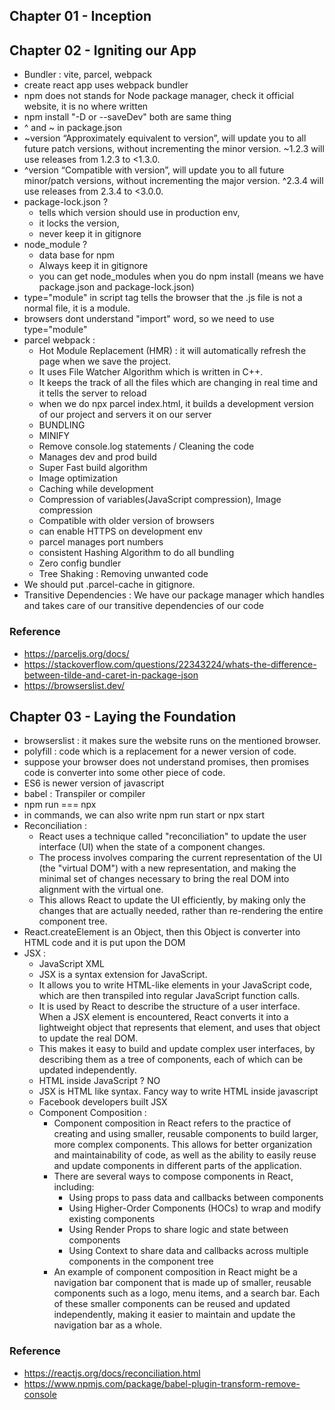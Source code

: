 ## Chapter 01 - Inception

## Chapter 02 - Igniting our App
- Bundler : vite, parcel, webpack
- create react app uses webpack bundler
- npm does not stands for Node package manager, check it official website, it is no where written
- npm install "-D or --saveDev" both are same thing
- ^ and ~ in package.json
- ~version “Approximately equivalent to version”, will update you to all future patch versions, without incrementing the minor version. ~1.2.3 will use releases from 1.2.3 to <1.3.0.
- ^version “Compatible with version”, will update you to all future minor/patch versions, without incrementing the major version. ^2.3.4 will use releases from 2.3.4 to <3.0.0.
- package-lock.json ? 
    - tells which version should use in production env,
    - it locks the version,
    - never keep it in gitignore
- node_module ?
    - data base for npm
    - Always keep it in gitignore
    - you can get node_modules when you do npm install (means we have package.json and package-lock.json)
- type="module" in script tag tells the browser that the .js file is not a normal file, it is a module.
- browsers dont understand "import" word, so we need to use type="module"
- parcel webpack :
    - Hot Module Replacement (HMR) : it will automatically refresh the page when we save the project.
    - It uses File Watcher Algorithm which is written in C++.
    - It keeps the track of all the files which are changing in real time and it tells the server to reload
    - when we do npx parcel index.html, it builds a development version of our project and servers it on our server
    - BUNDLING
    - MINIFY
    - Remove console.log statements / Cleaning the code
    - Manages dev and prod build
    - Super Fast build algorithm
    - Image optimization
    - Caching while development
    - Compression of variables(JavaScript compression), Image compression
    - Compatible with older version of browsers
    - can enable HTTPS on development env
    - parcel manages port numbers
    - consistent Hashing Algorithm to do all bundling
    - Zero config bundler
    - Tree Shaking : Removing unwanted code
- We should put .parcel-cache in gitignore.
- Transitive Dependencies : We have our package manager which handles and takes care of our transitive dependencies of our code 



### Reference
- https://parceljs.org/docs/
- https://stackoverflow.com/questions/22343224/whats-the-difference-between-tilde-and-caret-in-package-json
- https://browserslist.dev/

## Chapter 03 - Laying the Foundation
- browserslist : it makes sure the website runs on the mentioned browser.
- polyfill : code which is a replacement for a newer version of code.
- suppose your browser does not understand promises, then promises code is converter into some other piece of code.
- ES6 is newer version of javascript
- babel : Transpiler or compiler
- npm run === npx
- in commands, we can also write npm run start or npx start
- Reconciliation : 
    - React uses a technique called "reconciliation" to update the user interface (UI) when the state of a component changes. 
    - The process involves comparing the current representation of the UI (the "virtual DOM") with a new representation, and making the minimal set of changes necessary to bring the real DOM into alignment with the virtual one. 
    - This allows React to update the UI efficiently, by making only the changes that are actually needed, rather than re-rendering the entire component tree.
- React.createElement is an Object, then this Object is converter into HTML code and it is put upon the DOM
- JSX : 
    - JavaScript XML
    - JSX is a syntax extension for JavaScript. 
    - It allows you to write HTML-like elements in your JavaScript code, which are then transpiled into regular JavaScript function calls. 
    - It is used by React to describe the structure of a user interface. When a JSX element is encountered, React converts it into a lightweight object that represents that element, and uses that object to update the real DOM. 
    - This makes it easy to build and update complex user interfaces, by describing them as a tree of components, each of which can be updated independently.
    - HTML inside JavaScript ? NO
    - JSX is HTML like syntax. Fancy way to write HTML inside javascript
    - Facebook developers built JSX
    - Component Composition :
        - Component composition in React refers to the practice of creating and using smaller, reusable components to build larger, more complex components. This allows for better organization and maintainability of code, as well as the ability to easily reuse and update components in different parts of the application.
        - There are several ways to compose components in React, including:
            - Using props to pass data and callbacks between components
            - Using Higher-Order Components (HOCs) to wrap and modify existing components
            - Using Render Props to share logic and state between components
            - Using Context to share data and callbacks across multiple components in the component tree
        - An example of component composition in React might be a navigation bar component that is made up of smaller, reusable components such as a logo, menu items, and a search bar. Each of these smaller components can be reused and updated independently, making it easier to maintain and update the navigation bar as a whole.
        
### Reference
- https://reactjs.org/docs/reconciliation.html
- https://www.npmjs.com/package/babel-plugin-transform-remove-console